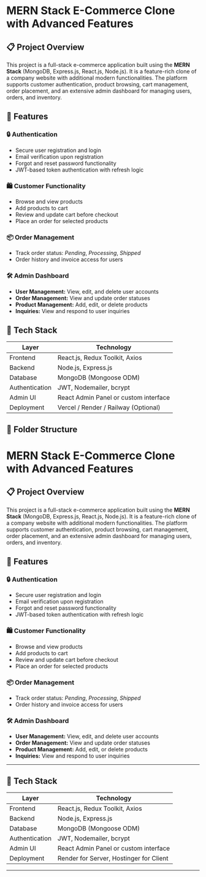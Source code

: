 # MERN Stack E-Commerce Clone with Advanced Features

## 📋 Project Overview

This project is a full-stack e-commerce application built using the **MERN Stack** (MongoDB, Express.js, React.js, Node.js). It is a feature-rich clone of a company website with additional modern functionalities. The platform supports customer authentication, product browsing, cart management, order placement, and an extensive admin dashboard for managing users, orders, and inventory.

## 🚀 Features

### 🔒 Authentication
- Secure user registration and login
- Email verification upon registration
- Forgot and reset password functionality
- JWT-based token authentication with refresh logic

### 🛍️ Customer Functionality
- Browse and view products
- Add products to cart
- Review and update cart before checkout
- Place an order for selected products

### 📦 Order Management
- Track order status: *Pending*, *Processing*, *Shipped*
- Order history and invoice access for users

### 🛠️ Admin Dashboard
- **User Management:** View, edit, and delete user accounts
- **Order Management:** View and update order statuses
- **Product Management:** Add, edit, or delete products
- **Inquiries:** View and respond to user inquiries


## 🧰 Tech Stack

| Layer       | Technology               |
|-------------|---------------------------|
| Frontend    | React.js, Redux Toolkit, Axios |
| Backend     | Node.js, Express.js       |
| Database    | MongoDB (Mongoose ODM)    |
| Authentication | JWT, Nodemailer, bcrypt |
| Admin UI    | React Admin Panel or custom interface |
| Deployment  | Vercel / Render / Railway (Optional) |


## 📁 Folder Structure

# MERN Stack E-Commerce Clone with Advanced Features

## 📋 Project Overview

This project is a full-stack e-commerce application built using the **MERN Stack** (MongoDB, Express.js, React.js, Node.js). It is a feature-rich clone of a company website with additional modern functionalities. The platform supports customer authentication, product browsing, cart management, order placement, and an extensive admin dashboard for managing users, orders, and inventory.

## 🚀 Features

### 🔒 Authentication
- Secure user registration and login
- Email verification upon registration
- Forgot and reset password functionality
- JWT-based token authentication with refresh logic

### 🛍️ Customer Functionality
- Browse and view products
- Add products to cart
- Review and update cart before checkout
- Place an order for selected products

### 📦 Order Management
- Track order status: *Pending*, *Processing*, *Shipped*
- Order history and invoice access for users

### 🛠️ Admin Dashboard
- **User Management:** View, edit, and delete user accounts
- **Order Management:** View and update order statuses
- **Product Management:** Add, edit, or delete products
- **Inquiries:** View and respond to user inquiries

---

## 🧰 Tech Stack

| Layer       | Technology               |
|-------------|---------------------------|
| Frontend    | React.js, Redux Toolkit, Axios |
| Backend     | Node.js, Express.js       |
| Database    | MongoDB (Mongoose ODM)    |
| Authentication | JWT, Nodemailer, bcrypt |
| Admin UI    | React Admin Panel or custom interface |
| Deployment  | Render for Server, Hostinger for Client |

---

